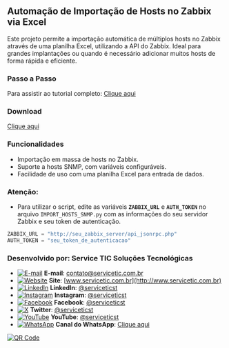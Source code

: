 ## Automação de Importação de Hosts no Zabbix via Excel
Este projeto permite a importação automática de múltiplos hosts no Zabbix através de uma planilha Excel, utilizando a API do Zabbix. 
Ideal para grandes implantações ou quando é necessário adicionar muitos hosts de forma rápida e eficiente.

### Passo a Passo
Para assistir ao tutorial completo:
[Clique aqui](https://youtu.be/xFS32PehOtk)

### Download
[Clique aqui](https://raw.githubusercontent.com/serviceticst/zabbix-import-host-excel/refs/heads/main/servicetic_import_host_zabbix_excel.zip) 

### Funcionalidades
- Importação em massa de hosts no Zabbix.
- Suporte a hosts SNMP, com variáveis configuráveis.
- Facilidade de uso com uma planilha Excel para entrada de dados.

### Atenção: 
- Para utilizar o script, edite as variáveis **`ZABBIX_URL`** e **`AUTH_TOKEN`** no arquivo `IMPORT_HOSTS_SNMP.py` com as informações do seu servidor Zabbix e seu token de autenticação.
```python
ZABBIX_URL = "http://seu_zabbix_server/api_jsonrpc.php"
AUTH_TOKEN = "seu_token_de_autenticacao"
```

### Desenvolvido por: Service TIC Soluções Tecnológicas
- [![E-mail](https://img.icons8.com/ios-filled/16/ffffff/mail.png)](mailto:contato@servicetic.com.br) **E-mail**: [contato@servicetic.com.br](mailto:contato@servicetic.com.br)
- [![Website](https://img.icons8.com/ios-filled/16/ffffff/domain.png)](http://www.servicetic.com.br) **Site**: [www.servicetic.com.br](http://www.servicetic.com.br)
- [![LinkedIn](https://img.icons8.com/ios-filled/16/ffffff/linkedin-circled.png)](https://www.linkedin.com/company/serviceticst) **LinkedIn**: [@serviceticst](https://www.linkedin.com/company/serviceticst)
- [![Instagram](https://img.icons8.com/ios-filled/16/ffffff/instagram-new.png)](https://www.instagram.com/serviceticst) **Instagram**: [@serviceticst](https://www.instagram.com/serviceticst)
- [![Facebook](https://img.icons8.com/ios-filled/16/ffffff/facebook-new.png)](https://www.facebook.com/serviceticst) **Facebook**: [@serviceticst](https://www.facebook.com/serviceticst)
- [![X](https://img.icons8.com/ios-filled/16/ffffff/x.png)](https://x.com/serviceticst) **Twitter**: [@serviceticst](https://x.com/serviceticst)
- [![YouTube](https://img.icons8.com/ios-filled/16/ffffff/youtube-squared.png)](https://youtube.com/c/serviceticst) **YouTube**: [@serviceticst](https://youtube.com/c/serviceticst)
- [![WhatsApp](https://img.icons8.com/ios-filled/16/ffffff/whatsapp.png)](https://whatsapp.com/channel/0029VaAkV3P59PwXAiDepu3N) **Canal do WhatsApp**: [Clique aqui](https://whatsapp.com/channel/0029VaAkV3P59PwXAiDepu3N)



[![QR Code](https://github.com/user-attachments/assets/8275882c-9d14-46ed-a3c9-2492efce8cbb)](https://servicetic.com.br/links/)

